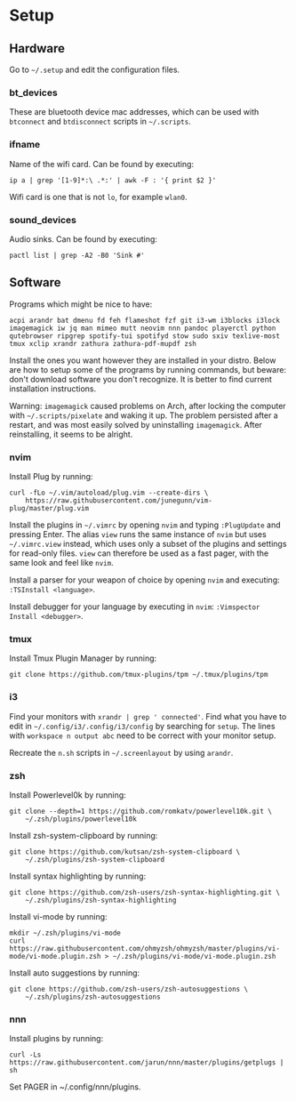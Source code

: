# Setup

## Hardware

Go to `~/.setup` and edit the configuration files.

### bt\_devices

These are bluetooth device mac addresses, which can be used with `btconnect`
and `btdisconnect` scripts in `~/.scripts`.

### ifname

Name of the wifi card. Can be found by executing:

```
ip a | grep '[1-9]*:\ .*:' | awk -F : '{ print $2 }'
```

Wifi card is one that is not `lo`, for example `wlan0`.

### sound\_devices

Audio sinks. Can be found by executing:

```
pactl list | grep -A2 -B0 'Sink #'
```

## Software

Programs which might be nice to have:

`acpi arandr bat dmenu fd feh flameshot fzf git i3-wm i3blocks i3lock
imagemagick iw jq man mimeo mutt neovim nnn pandoc playerctl python qutebrowser
ripgrep spotify-tui spotifyd stow sudo sxiv texlive-most tmux xclip xrandr
zathura zathura-pdf-mupdf zsh`

Install the ones you want however they are installed in your distro. Below are
how to setup some of the programs by running commands, but beware: don't
download software you don't recognize. It is better to find current
installation instructions.

Warning: `imagemagick` caused problems on Arch, after locking the computer with
`~/.scripts/pixelate` and waking it up. The problem persisted after a restart,
and was most easily solved by uninstalling `imagemagick`. After reinstalling,
it seems to be alright.

### nvim

Install Plug by running:

```
curl -fLo ~/.vim/autoload/plug.vim --create-dirs \
    https://raw.githubusercontent.com/junegunn/vim-plug/master/plug.vim
```

Install the plugins in `~/.vimrc` by opening `nvim` and typing `:PlugUpdate`
and pressing Enter. The alias `view` runs the same instance of `nvim` but
uses `~/.vimrc.view` instead, which uses only a subset of the plugins and
settings for read-only files. `view` can therefore be used as a fast pager,
with the same look and feel like `nvim`.

Install a parser for your weapon of choice by opening `nvim` and executing:
`:TSInstall <language>`.

Install debugger for your language by executing in `nvim`: `:Vimspector Install
<debugger>`.

### tmux

Install Tmux Plugin Manager by running:

```
git clone https://github.com/tmux-plugins/tpm ~/.tmux/plugins/tpm
```

### i3

Find your monitors with `xrandr | grep ' connected'`. Find what you have to
edit in `~/.config/i3/.config/i3/config` by searching for `setup`. The lines
with `workspace n output abc` need to be correct with your monitor setup.

Recreate the `n.sh` scripts in `~/.screenlayout` by using `arandr`.

### zsh

Install Powerlevel0k by running:

```
git clone --depth=1 https://github.com/romkatv/powerlevel10k.git \
    ~/.zsh/plugins/powerlevel10k
```

Install zsh-system-clipboard by running:

```
git clone https://github.com/kutsan/zsh-system-clipboard \
    ~/.zsh/plugins/zsh-system-clipboard
```

Install syntax highlighting by running:

```
git clone https://github.com/zsh-users/zsh-syntax-highlighting.git \
    ~/.zsh/plugins/zsh-syntax-highlighting
```

Install vi-mode by running:

```
mkdir ~/.zsh/plugins/vi-mode
curl https://raw.githubusercontent.com/ohmyzsh/ohmyzsh/master/plugins/vi-mode/vi-mode.plugin.zsh > ~/.zsh/plugins/vi-mode/vi-mode.plugin.zsh
```

Install auto suggestions by running:
```
git clone https://github.com/zsh-users/zsh-autosuggestions \
    ~/.zsh/plugins/zsh-autosuggestions
```

### nnn

Install plugins by running:

```
curl -Ls https://raw.githubusercontent.com/jarun/nnn/master/plugins/getplugs | sh
```

Set PAGER in ~/.config/nnn/plugins.
